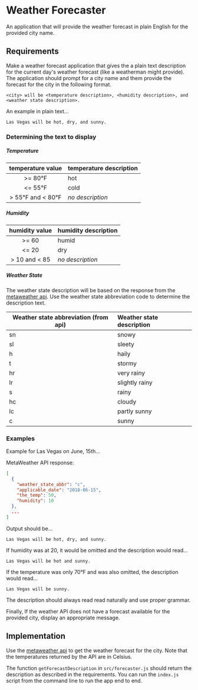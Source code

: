 # Weather Forecaster

An application that will provide the weather forecast in plain English for the provided city name.

## Requirements
Make a weather forecast application that gives the a plain text description for the current day's weather forecast (like a weatherman might provide).
The application should prompt for a city name and them provide the forecast for the city in the following format.
```
<city> will be <temperature description>, <humidity description>, and <weather state description>.
```
An example in plain text...
```
Las Vegas will be hot, dry, and sunny.
```

### Determining the text to display

##### Temperature
| temperature value | temperature description|
|:-------------:|:------------------|
| >= 80°F | hot  |
| <= 55°F     |   cold |
| > 55°F and < 80°F      |    _no description_ |

##### Humidity
| humidity value | humidity description|
|:-------------:|:------------------|
| >= 60 | humid  |
| <= 20 | dry |
| > 10 and < 85      |    _no description_ |


##### Weather State
The weather state description will be based on the response from the [metaweather api](https://www.metaweather.com/api/).  Use the weather state abbreviation code to determine the description text.

| Weather state abbreviation (from api) | Weather state description|
| ---------------- |:------------------|
| sn | snowy |
| sl | sleety |
| h | haily |
| t | stormy |
| hr | very rainy |
| lr | slightly rainy|
| s | rainy |
| hc | cloudy |
| lc | partly sunny |
| c | sunny |

### Examples

Example for Las Vegas on June, 15th...

MetaWeather API response:
```json
[
  {
    "weather_state_abbr": "c",
    "applicable_date": "2018-06-15",
    "the_temp": 50,
    "humidity": 10
  },
  ...
]
```
Output should be...
```
Las Vegas will be hot, dry, and sunny.
```
If humidity was at 20, it would be omitted and the description would read...
```
Las Vegas will be hot and sunny.
```
If the temperature was only 70°F and was also omitted, the description would read...
```
Las Vegas will be sunny.
```
The description should always read read naturally and use proper grammar.

Finally, If the weather API does not have a forecast available for the provided city, display an appropriate message.
## Implementation
Use the [metaweather api](https://www.metaweather.com/api/) to get the weather forecast for the city.
Note that the temperatures returned by the API are in Celsius.

The function `getForecastDescription` in `src/forecaster.js` should return the description as described in the requirements.
You can run the `index.js` script from the command line to run the app end to end.
